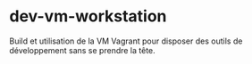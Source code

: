# dev-vm-workstation
Build et utilisation de la VM Vagrant pour disposer des outils de développement sans se prendre la tête.
